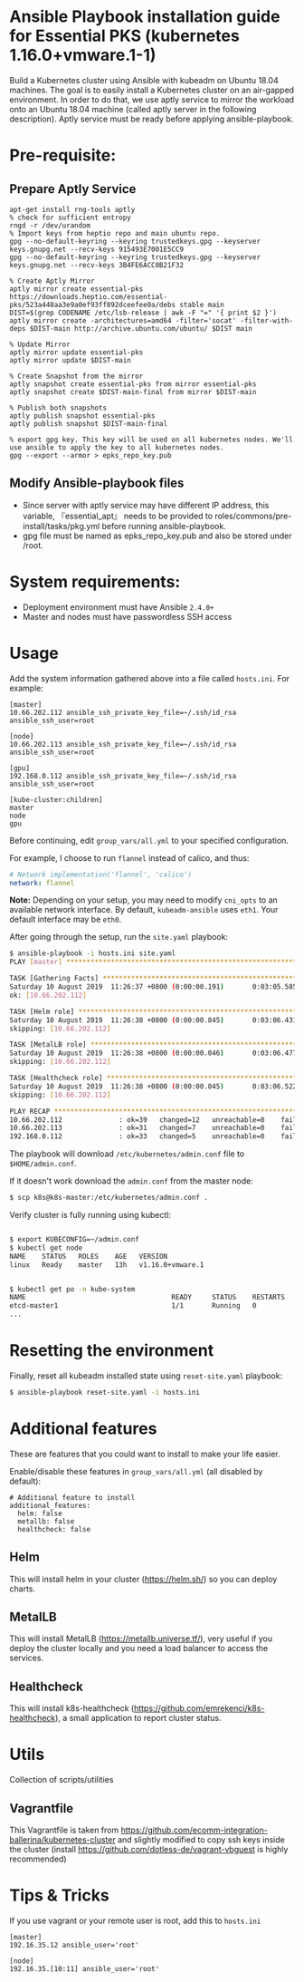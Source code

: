 # Ansible Playbook installation guide for Essential PKS (kubernetes 1.16.0+vmware.1-1)

Build a Kubernetes cluster using Ansible with kubeadm on Ubuntu 18.04 machines. The goal is to easily install a Kubernetes cluster on an air-gapped environment. In order to do that, we use aptly service to mirror the workload onto an Ubuntu 18.04 machine (called aptly server in the following description). Aptly service must be ready before applying ansible-playbook.
# Pre-requisite: 
## Prepare Aptly Service
```
apt-get install rng-tools aptly
% check for sufficient entropy
rngd -r /dev/urandom
% Import keys from heptio repo and main ubuntu repo. 
gpg --no-default-keyring --keyring trustedkeys.gpg --keyserver keys.gnupg.net --recv-keys 915493E7001E5CC9
gpg --no-default-keyring --keyring trustedkeys.gpg --keyserver keys.gnupg.net --recv-keys 3B4FE6ACC0B21F32

% Create Aptly Mirror
aptly mirror create essential-pks https://downloads.heptio.com/essential-pks/523a448aa3e9a0ef93ff892dceefee0a/debs stable main
DIST=$(grep CODENAME /etc/lsb-release | awk -F "=" '{ print $2 }')
aptly mirror create -architectures=amd64 -filter='socat' -filter-with-deps $DIST-main http://archive.ubuntu.com/ubuntu/ $DIST main

% Update Mirror
aptly mirror update essential-pks
aptly mirror update $DIST-main

% Create Snapshot from the mirror
aptly snapshot create essential-pks from mirror essential-pks
aptly snapshot create $DIST-main-final from mirror $DIST-main

% Publish both snapshots
aptly publish snapshot essential-pks
aptly publish snapshot $DIST-main-final

% export gpg key. This key will be used on all kubernetes nodes. We'll use ansible to apply the key to all kubernetes nodes. 
gpg --export --armor > epks_repo_key.pub
```  

## Modify Ansible-playbook files
- Since server with aptly service may have different IP address, this variable, 『essential_apt』 needs to be provided to roles/commons/pre-install/tasks/pkg.yml before running ansible-playbook.
- gpg file must be named as epks_repo_key.pub and also be stored under /root. 

# System requirements:

  - Deployment environment must have Ansible `2.4.0+`
  - Master and nodes must have passwordless SSH access

# Usage

Add the system information gathered above into a file called `hosts.ini`. For example:
```
[master]
10.66.202.112 ansible_ssh_private_key_file=~/.ssh/id_rsa ansible_ssh_user=root

[node]
10.66.202.113 ansible_ssh_private_key_file=~/.ssh/id_rsa ansible_ssh_user=root

[gpu]
192.168.0.112 ansible_ssh_private_key_file=~/.ssh/id_rsa ansible_ssh_user=root

[kube-cluster:children]
master
node
gpu

```

Before continuing, edit `group_vars/all.yml` to your specified configuration.

For example, I choose to run `flannel` instead of calico, and thus:

```yaml
# Network implementation('flannel', 'calico')
network: flannel
```

**Note:** Depending on your setup, you may need to modify `cni_opts` to an available network interface. By default, `kubeadm-ansible` uses `eth1`. Your default interface may be `eth0`.

After going through the setup, run the `site.yaml` playbook:

```sh
$ ansible-playbook -i hosts.ini site.yaml
PLAY [master] ****************************************************************************************************************************************************************

TASK [Gathering Facts] *******************************************************************************************************************************************************
Saturday 10 August 2019  11:26:37 +0800 (0:00:00.191)       0:03:05.585 *******
ok: [10.66.202.112]

TASK [Helm role] *************************************************************************************************************************************************************
Saturday 10 August 2019  11:26:38 +0800 (0:00:00.845)       0:03:06.431 *******
skipping: [10.66.202.112]

TASK [MetalLB role] **********************************************************************************************************************************************************
Saturday 10 August 2019  11:26:38 +0800 (0:00:00.046)       0:03:06.477 *******
skipping: [10.66.202.112]

TASK [Healthcheck role] ******************************************************************************************************************************************************
Saturday 10 August 2019  11:26:38 +0800 (0:00:00.045)       0:03:06.522 *******
skipping: [10.66.202.112]

PLAY RECAP *******************************************************************************************************************************************************************
10.66.202.112              : ok=39   changed=12   unreachable=0    failed=0    skipped=18   rescued=0    ignored=1
10.66.202.113              : ok=31   changed=7    unreachable=0    failed=0    skipped=15   rescued=0    ignored=0
192.168.0.112              : ok=33   changed=5    unreachable=0    failed=0    skipped=20   rescued=0    ignored=1

```

The playbook will download `/etc/kubernetes/admin.conf` file to `$HOME/admin.conf`.

If it doesn't work download the `admin.conf` from the master node:

```sh
$ scp k8s@k8s-master:/etc/kubernetes/admin.conf .
```

Verify cluster is fully running using kubectl:

```sh

$ export KUBECONFIG=~/admin.conf
$ kubectl get node
NAME    STATUS   ROLES    AGE   VERSION
linux   Ready    master   13h   v1.16.0+vmware.1


$ kubectl get po -n kube-system
NAME                                    READY     STATUS    RESTARTS   AGE
etcd-master1                            1/1       Running   0          23m
...
```

# Resetting the environment

Finally, reset all kubeadm installed state using `reset-site.yaml` playbook:

```sh
$ ansible-playbook reset-site.yaml -i hosts.ini
```

# Additional features
These are features that you could want to install to make your life easier.

Enable/disable these features in `group_vars/all.yml` (all disabled by default):
```
# Additional feature to install
additional_features:
  helm: false
  metallb: false
  healthcheck: false
```

## Helm
This will install helm in your cluster (https://helm.sh/) so you can deploy charts.

## MetalLB
This will install MetalLB (https://metallb.universe.tf/), very useful if you deploy the cluster locally and you need a load balancer to access the services.

## Healthcheck
This will install k8s-healthcheck (https://github.com/emrekenci/k8s-healthcheck), a small application to report cluster status.

# Utils
Collection of scripts/utilities

## Vagrantfile
This Vagrantfile is taken from https://github.com/ecomm-integration-ballerina/kubernetes-cluster and slightly modified to copy ssh keys inside the cluster (install https://github.com/dotless-de/vagrant-vbguest is highly recommended)

# Tips & Tricks
If you use vagrant or your remote user is root, add this to `hosts.ini`
```
[master]
192.16.35.12 ansible_user='root'

[node]
192.16.35.[10:11] ansible_user='root'
```
